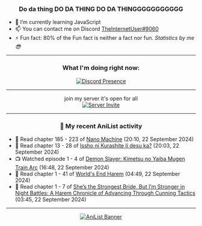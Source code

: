 <div align="center">

### Do da thing DO DA THING DO DA THINGGGGGGGGGGG
</div>

- 🌱 I’m currently learning JavaScript
- 📫 You can contact me on Discord [TheInternetUser#9060](https://discord.com/users/534117072796385300)
- ⚡ Fun fact: 80% of the Fun fact is neither a fact nor fun. _Statistics by me 😎_
<hr>

<div align="center">

### What I'm doing right now:
[![Discord Presence](https://lanyard.cnrad.dev/api/534117072796385300)](https://discord.com/users/534117072796385300)
<hr>

join my server it's open for all <br>
[![Server Invite](https://invidget.switchblade.xyz/bfYgVHxrSs)](https://discord.gg/bfYgVHxrSs)

<hr>
  
### 🌸 My recent AniList activity

</div>

<!-- ANILIST_ACTIVITY:start -->

-   📖 Read chapter 185 - 223 of [Nano Machine](https://anilist.co/manga/120980) (20:10, 22 September 2024)
-   📖 Read chapter 13 - 28 of [Issho ni Kurashite Ii desu ka?](https://anilist.co/manga/159549) (20:03, 22 September 2024)
-   📺 Watched episode 1 - 4 of [Demon Slayer: Kimetsu no Yaiba Mugen Train Arc](https://anilist.co/anime/129874) (16:48, 22 September 2024)
-   📖 Read chapter 1 - 41 of [World's End Harem](https://anilist.co/manga/87260) (04:49, 22 September 2024)
-   📖 Read chapter 1 - 7 of [She’s the Strongest Bride, But I’m Stronger in Night Battles: A Harem Chronicle of Advancing Through Cunning Tactics](https://anilist.co/manga/161499) (03:45, 22 September 2024)

<!-- ANILIST_ACTIVITY:end -->
<hr>

<div align="center">

[![AniList Banner](https://img.anili.st/User/929966)](https://anilist.co/user/TheInternetUser)

<!-- ![Profile views](https://gpvc.arturio.dev/TheInternetUse7) Since 2023-01-09 -->
<br>


</div>
